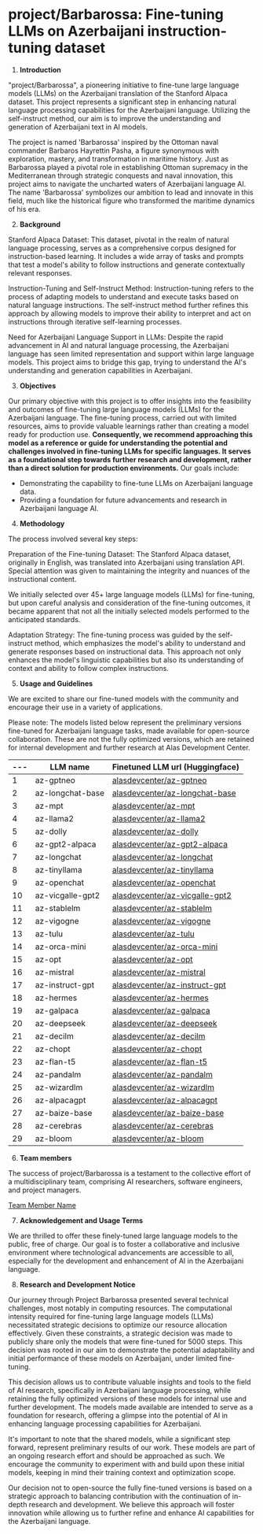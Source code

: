 # project/Barbarossa: Fine-tuning LLMs on Azerbaijani instruction-tuning dataset

1. **Introduction**

"project/Barbarossa", a pioneering initiative to fine-tune large language models (LLMs) on the Azerbaijani translation of the Stanford Alpaca dataset. This project represents a significant step in enhancing natural language processing capabilities for the Azerbaijani language. Utilizing the self-instruct method, our aim is to improve the understanding and generation of Azerbaijani text in AI models.

The project is named 'Barbarossa' inspired by the Ottoman naval commander Barbaros Hayrettin Pasha, a figure synonymous with exploration, mastery, and transformation in maritime history. Just as Barbarossa played a pivotal role in establishing Ottoman supremacy in the Mediterranean through strategic conquests and naval innovation, this project aims to navigate the uncharted waters of Azerbaijani language AI. The name 'Barbarossa' symbolizes our ambition to lead and innovate in this field, much like the historical figure who transformed the maritime dynamics of his era.


2. **Background**
   
Stanford Alpaca Dataset: This dataset, pivotal in the realm of natural language processing, serves as a comprehensive corpus designed for instruction-based learning. It includes a wide array of tasks and prompts that test a model's ability to follow instructions and generate contextually relevant responses.

Instruction-Tuning and Self-Instruct Method: Instruction-tuning refers to the process of adapting models to understand and execute tasks based on natural language instructions. The self-instruct method further refines this approach by allowing models to improve their ability to interpret and act on instructions through iterative self-learning processes.

Need for Azerbaijani Language Support in LLMs: Despite the rapid advancement in AI and natural language processing, the Azerbaijani language has seen limited representation and support within large language models. This project aims to bridge this gap, trying to understand the AI's understanding and generation capabilities in Azerbaijani.

3. **Objectives**
   
Our primary objective with this project is to offer insights into the feasibility and outcomes of fine-tuning large language models (LLMs) for the Azerbaijani language. The fine-tuning process, carried out with limited resources, aims to provide valuable learnings rather than creating a model ready for production use. __Consequently, we recommend approaching this model as a reference or guide for understanding the potential and challenges involved in fine-tuning LLMs for specific languages. It serves as a foundational step towards further research and development, rather than a direct solution for production environments.__ Our goals include:

- Demonstrating the capability to fine-tune LLMs on Azerbaijani language data.
- Providing a foundation for future advancements and research in Azerbaijani language AI.


4. **Methodology**
   
The process involved several key steps:

Preparation of the Fine-tuning Dataset: The Stanford Alpaca dataset, originally in English, was translated into Azerbaijani using translation API. Special attention was given to maintaining the integrity and nuances of the instructional content.

We initially selected over 45+ large language models (LLMs) for fine-tuning, but upon careful analysis and consideration of the fine-tuning outcomes, it became apparent that not all the initially selected models performed to the anticipated standards.

Adaptation Strategy: The fine-tuning process was guided by the self-instruct method, which emphasizes the model's ability to understand and generate responses based on instructional data. This approach not only enhances the model's linguistic capabilities but also its understanding of context and ability to follow complex instructions.

5. **Usage and Guidelines**


We are excited to share our fine-tuned models with the community and encourage their use in a variety of applications. 

Please note: The models listed below represent the preliminary versions fine-tuned for Azerbaijani language tasks, made available for open-source collaboration. These are not the fully optimized versions, which are retained for internal development and further research at Alas Development Center.

 --- | LLM name |  Finetuned LLM url (Huggingface) | 
--- | --- | --- |
1 | az-gptneo | [alasdevcenter/az-gptneo](https://huggingface.co/alasdevcenter/az-gptneo) | 
2 | az-longchat-base | [alasdevcenter/az-longchat-base](https://huggingface.co/alasdevcenter/az-longchat-base) | 
3 | az-mpt | [alasdevcenter/az-mpt](https://huggingface.co/alasdevcenter/az-mpt) | 
4 | az-llama2 | [alasdevcenter/az-llama2](https://huggingface.co/alasdevcenter/az-llama2) | 
5 | az-dolly | [alasdevcenter/az-dolly](https://huggingface.co/alasdevcenter/az-dolly) | 
6 | az-gpt2-alpaca | [alasdevcenter/az-gpt2-alpaca](https://huggingface.co/alasdevcenter/az-gpt2-alpaca) | 
7 | az-longchat | [alasdevcenter/az-longchat](https://huggingface.co/alasdevcenter/az-longchat) | 
8 | az-tinyllama | [alasdevcenter/az-tinyllama](https://huggingface.co/alasdevcenter/az-tinyllama) | 
9 | az-openchat | [alasdevcenter/az-openchat](https://huggingface.co/alasdevcenter/az-openchat) | 
10 | az-vicgalle-gpt2 | [alasdevcenter/az-vicgalle-gpt2](https://huggingface.co/alasdevcenter/az-vicgalle-gpt2) | 
11 | az-stablelm | [alasdevcenter/az-stablelm](https://huggingface.co/alasdevcenter/az-stablelm) | 
12 | az-vigogne | [alasdevcenter/az-vigogne](https://huggingface.co/alasdevcenter/az-vigogne) | 
13 | az-tulu | [alasdevcenter/az-tulu](https://huggingface.co/alasdevcenter/az-tulu) | 
14 | az-orca-mini | [alasdevcenter/az-orca-mini](https://huggingface.co/alasdevcenter/az-orca-mini) | 
15 | az-opt | [alasdevcenter/az-opt](https://huggingface.co/alasdevcenter/az-opt) | 
16 | az-mistral | [alasdevcenter/az-mistral](https://huggingface.co/alasdevcenter/az-mistral) | 
17 | az-instruct-gpt | [alasdevcenter/az-instruct-gpt](https://huggingface.co/alasdevcenter/az-instruct-gpt) | 
18 | az-hermes | [alasdevcenter/az-hermes](https://huggingface.co/alasdevcenter/az-hermes) | 
19 | az-galpaca | [alasdevcenter/az-galpaca](https://huggingface.co/alasdevcenter/az-galpaca) | 
20 | az-deepseek | [alasdevcenter/az-deepseek](https://huggingface.co/alasdevcenter/az-deepseek) | 
21 | az-decilm | [alasdevcenter/az-decilm](https://huggingface.co/alasdevcenter/az-decilm) | 
22 | az-chopt | [alasdevcenter/az-chopt](https://huggingface.co/alasdevcenter/az-chopt) | 
23 | az-flan-t5 | [alasdevcenter/az-flan-t5](https://huggingface.co/alasdevcenter/az-flan-t5) | 
24 | az-pandalm | [alasdevcenter/az-pandalm](https://huggingface.co/alasdevcenter/az-pandalm) | 
25 | az-wizardlm | [alasdevcenter/az-wizardlm](https://huggingface.co/alasdevcenter/az-wizardlm) | 
26 | az-alpacagpt | [alasdevcenter/az-alpacagpt](https://huggingface.co/alasdevcenter/az-alpacagpt) | 
27 | az-baize-base | [alasdevcenter/az-baize-base](https://huggingface.co/alasdevcenter/az-baize-base) | 
28 | az-cerebras | [alasdevcenter/az-cerebras](https://huggingface.co/alasdevcenter/az-cerebras) | 
29 | az-bloom | [alasdevcenter/az-bloom](https://huggingface.co/alasdevcenter/az-bloom) | 



      
6. **Team members**

The success of project/Barbarossa is a testament to the collective effort of a multidisciplinary team, comprising AI researchers, software engineers, and project managers. 


[Team Member Name]()

      
7. **Acknowledgement and Usage Terms**

We are thrilled to offer these finely-tuned large language models to the public, free of charge. Our goal is to foster a collaborative and inclusive environment where technological advancements are accessible to all, especially for the development and enhancement of AI in the Azerbaijani language.


8. **Research and Development Notice**

Our journey through Project Barbarossa presented several technical challenges, most notably in computing resources. The computational intensity required for fine-tuning large language models (LLMs) necessitated strategic decisions to optimize our resource allocation effectively. Given these constraints, a strategic decision was made to publicly share only the models that were fine-tuned for 5000 steps. This decision was rooted in our aim to demonstrate the potential adaptability and initial performance of these models on Azerbaijani, under limited fine-tuning.

This decision allows us to contribute valuable insights and tools to the field of AI research, specifically in Azerbaijani language processing, while retaining the fully optimized versions of these models for internal use and further development. The models made available are intended to serve as a foundation for research, offering a glimpse into the potential of AI in enhancing language processing capabilities for Azerbaijani.

It's important to note that the shared models, while a significant step forward, represent preliminary results of our work. These models are part of an ongoing research effort and should be approached as such. We encourage the community to experiment with and build upon these initial models, keeping in mind their training context and optimization scope.

Our decision not to open-source the fully fine-tuned versions is based on a strategic approach to balancing contribution with the continuation of in-depth research and development. We believe this approach will foster innovation while allowing us to further refine and enhance AI capabilities for the Azerbaijani language.
